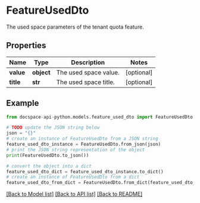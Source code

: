 # FeatureUsedDto
The used space parameters of the tenant quota feature.

## Properties

Name | Type | Description | Notes
------------ | ------------- | ------------- | -------------
**value** | **object** | The used space value. | [optional] 
**title** | **str** | The used space title. | [optional] 

## Example

```python
from docspace-api-python.models.feature_used_dto import FeatureUsedDto

# TODO update the JSON string below
json = "{}"
# create an instance of FeatureUsedDto from a JSON string
feature_used_dto_instance = FeatureUsedDto.from_json(json)
# print the JSON string representation of the object
print(FeatureUsedDto.to_json())

# convert the object into a dict
feature_used_dto_dict = feature_used_dto_instance.to_dict()
# create an instance of FeatureUsedDto from a dict
feature_used_dto_from_dict = FeatureUsedDto.from_dict(feature_used_dto_dict)
```
[[Back to Model list]](../README.md#documentation-for-models) [[Back to API list]](../README.md#documentation-for-api-endpoints) [[Back to README]](../README.md)


